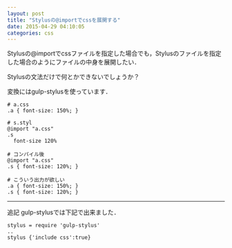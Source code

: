 ```yaml
---
layout: post
title: "Stylusの@importでcssを展開する"
date: 2015-04-29 04:10:05
categories: css
---
```

<p>Stylusの@importでcssファイルを指定した場合でも，Stylusのファイルを指定した場合のようにファイルの中身を展開したい．</p>

<p>Stylusの文法だけで何とかできないでしょうか？</p>

<p>変換にはgulp-stylusを使っています．</p>

<pre><code># a.css
.a { font-size: 150%; }

# s.styl
@import "a.css"
.s
  font-size 120%

# コンパイル後
@import "a.css"
.s { font-size: 120%; }

# こういう出力が欲しい
.a { font-size: 150%; }
.s { font-size: 120%; }
</code></pre>

<hr>

<p>追記 gulp-stylusでは下記で出来ました．</p>

<pre><code>stylus = require 'gulp-stylus'
..
stylus {'include css':true}
</code></pre>
